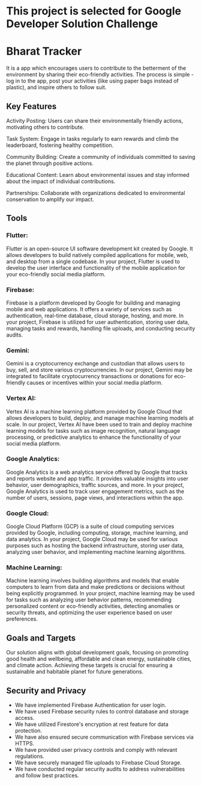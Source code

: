 # This project is selected for Google Developer Solution Challenge 
# Bharat Tracker

It is a app  which encourages users to contribute to the betterment of the environment by sharing their eco-friendly activities. The process is simple - log in to the app, post your activities (like using paper bags instead of plastic), and inspire others to follow suit.

## Key Features
Activity Posting: Users can share their environmentally friendly actions, motivating others to contribute.

Task System: Engage in tasks regularly to earn rewards and climb the leaderboard, fostering healthy competition.

Community Building: Create a community of individuals committed to saving the planet through positive actions.

Educational Content: Learn about environmental issues and stay informed about the impact of individual contributions.

Partnerships: Collaborate with organizations dedicated to environmental conservation to amplify our impact.
## Tools
### Flutter: 
Flutter is an open-source UI software development kit created by Google. It allows developers to build natively compiled applications for mobile, web, and desktop from a single codebase. In your project, Flutter is used to develop the user interface and functionality of the mobile application for your eco-friendly social media platform.

### Firebase: 
Firebase is a platform developed by Google for building and managing mobile and web applications. It offers a variety of services such as authentication, real-time database, cloud storage, hosting, and more. In your project, Firebase is utilized for user authentication, storing user data, managing tasks and rewards, handling file uploads, and conducting security audits.

### Gemini: 
Gemini is a cryptocurrency exchange and custodian that allows users to buy, sell, and store various cryptocurrencies. In our project, Gemini may be integrated to facilitate cryptocurrency transactions or donations for eco-friendly causes or incentives within your social media platform.

### Vertex AI: 
Vertex AI is a machine learning platform provided by Google Cloud that allows developers to build, deploy, and manage machine learning models at scale. In our project, Vertex AI have been used to train and deploy machine learning models for tasks such as image recognition, natural language processing, or predictive analytics to enhance the functionality of your social media platform.

### Google Analytics: 
Google Analytics is a web analytics service offered by Google that tracks and reports website and app traffic. It provides valuable insights into user behavior, user demographics, traffic sources, and more. In your project, Google Analytics is used to track user engagement metrics, such as the number of users, sessions, page views, and interactions within the app.

### Google Cloud:
Google Cloud Platform (GCP) is a suite of cloud computing services provided by Google, including computing, storage, machine learning, and data analytics. In your project, Google Cloud may be used for various purposes such as hosting the backend infrastructure, storing user data, analyzing user behavior, and implementing machine learning algorithms.

### Machine Learning: 
Machine learning involves building algorithms and models that enable computers to learn from data and make predictions or decisions without being explicitly programmed. In your project, machine learning may be used for tasks such as analyzing user behavior patterns, recommending personalized content or eco-friendly activities, detecting anomalies or security threats, and optimizing the user experience based on user preferences.


## Goals and Targets
Our solution aligns with global development goals, focusing on promoting good health and wellbeing, affordable and clean energy, sustainable cities, and climate action. Achieving these targets is crucial for ensuring a sustainable and habitable planet for future generations.
## Security and Privacy
- We have implemented Firebase Authentication for user login.
- We have used Firebase security rules to control database and storage access.
- We have utilized Firestore's encryption at rest feature for data protection.
- We have also ensured secure communication with Firebase services via HTTPS.
- We have provided user privacy controls and comply with relevant regulations.
- We have securely managed file uploads to Firebase Cloud Storage.
- We have conducted regular security audits to address vulnerabilities and follow best practices.
